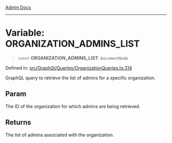 [Admin Docs](/)

***

# Variable: ORGANIZATION\_ADMINS\_LIST

> `const` **ORGANIZATION\_ADMINS\_LIST**: `DocumentNode`

Defined in: [src/GraphQl/Queries/OrganizationQueries.ts:314](https://github.com/hustlernik/talawa-admin/blob/fe326ed17e0fa5ad916ff9f383f63b5d38aedc7b/src/GraphQl/Queries/OrganizationQueries.ts#L314)

GraphQL query to retrieve the list of admins for a specific organization.

## Param

The ID of the organization for which admins are being retrieved.

## Returns

The list of admins associated with the organization.
